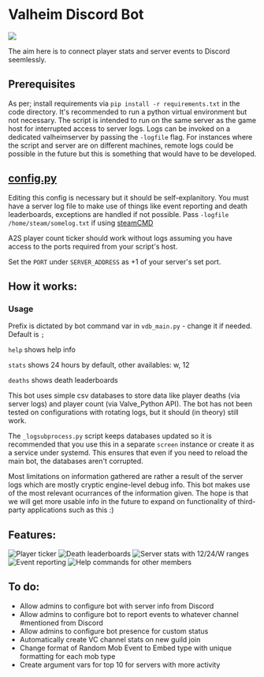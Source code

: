 # Valheim Discord Bot
![](https://github.com/ckbaudio/valheim-discord-bot/blob/main/img/vhb_ban2.png)

The aim here is to connect player stats and server events to Discord seemlessly. 
## Prerequisites
As per; install requirements via `pip install -r requirements.txt` in the code directory. It's recommended to run a python virtual environment but not necessary. The script is intended to run on the same server as the game host for interrupted access to server logs. Logs can be invoked on a dedicated valheimserver by passing the `-logfile` flag. For instances where the script and server are on different machines, remote logs could be possible in the future but this is something that would have to be developed.
## [config.py](https://github.com/ckbaudio/valheim-discord-bot/blob/main/code/config.py)
Editing this config is necessary but it should be self-explanitory. You must have a server log file to make use of things like event reporting and death leaderboards, exceptions are handled if not possible. Pass `-logfile /home/steam/somelog.txt` if using [steamCMD](https://developer.valvesoftware.com/wiki/SteamCMD)

A2S player count ticker should work without logs assuming you have access to the ports required from your script's host. 

Set the `PORT` under `SERVER_ADDRESS` as +1 of your server's set port.
## How it works:
### Usage
Prefix is dictated by bot command var in `vdb_main.py` - change it if needed. Default is `;` 

`help` shows help info

`stats` shows 24 hours by default, other availables: w, 12

`deaths` shows death leaderboards


This bot uses simple csv databases to store data like player deaths (via server logs) and player count (via Valve_Python API). The bot has not been tested on configurations with rotating logs, but it should (in theory) still work. 

The `_logsubprocess.py` script keeps databases updated so it is recommended that you use this in a separate `screen` instance or create it as a service under systemd. This ensures that even if you need to reload the main bot, the databases aren't corrupted. 

Most limitations on information gathered are rather a result of the server logs which are mostly cryptic engine-level debug info. This bot makes use of the most relevant ocurrances of the information given. The hope is that we will get more usable info in the future to expand on functionality of third-party applications such as this :)

## Features:
![](https://github.com/ckbaudio/valheim-discord-bot/blob/main/img/Capture3.PNG "Player ticker")
![](https://github.com/ckbaudio/valheim-discord-bot/blob/main/img/deaths.png "Death leaderboards")
![](https://github.com/ckbaudio/valheim-discord-bot/blob/main/img/serverstats.png "Server stats with 12/24/W ranges")
![](https://github.com/ckbaudio/valheim-discord-bot/blob/main/img/events.png "Event reporting")
![](https://github.com/ckbaudio/valheim-discord-bot/blob/main/img/help.PNG "Help commands for other members")


## To do:
+ Allow admins to configure bot with server info from Discord
+ Allow admins to configure bot to report events to whatever channel #mentioned from Discord
+ Allow admins to configure bot presence for custom status
+ Automatically create VC channel stats on new guild join
+ Change format of Random Mob Event to Embed type with unique formatting for each mob type
+ Create argument vars for top 10 for servers with more activity
